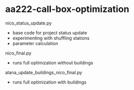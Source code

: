 # aa222-call-box-optimization

nico_status_update.py
* base code for project status update
* experimenting with shuffling stations
* parameter calculation

nico_final.py
* runs full optimization without buildings

alana_update_buildings_nico_final.py
* runs full optimization with buildings






